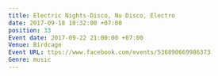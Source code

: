 ```yaml
---
title: Electric Nights-Disco, Nu Disco, Electro
date: 2017-09-18 18:32:00 +07:00
position: 33
Event date: 2017-09-22 21:00:00 +07:00
Venue: Birdcage
Event URL: ttps://www.facebook.com/events/536890669986373
Genre: music
---
```


